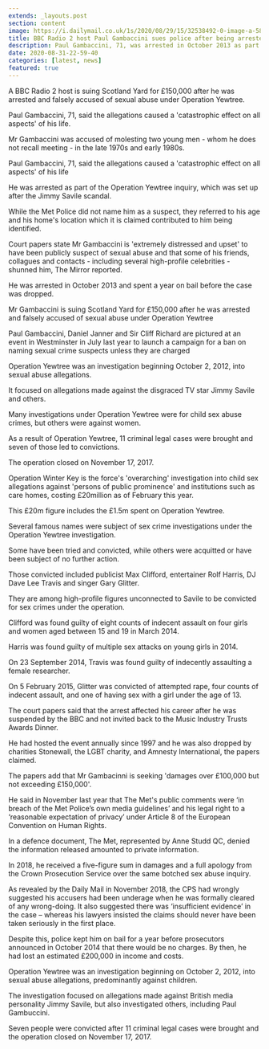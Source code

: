 ```yaml
---
extends: _layouts.post
section: content
image: https://i.dailymail.co.uk/1s/2020/08/29/15/32538492-0-image-a-58_1598711864609.jpg 
title: BBC Radio 2 host Paul Gambaccini sues police after being arrested and falsely-accused of sex crimes 
description: Paul Gambaccini, 71, was arrested in October 2013 as part of Operation Yewtree and spent a year on bail before the case was dropped. 
date: 2020-08-31-22-59-40 
categories: [latest, news] 
featured: true 
--- 
```

A BBC Radio 2 host is suing Scotland Yard for £150,000 after he was arrested and falsely accused of sexual abuse under Operation Yewtree. 

Paul Gambaccini, 71, said the allegations caused a 'catastrophic effect on all aspects' of his life. 

Mr Gambaccini was accused of molesting two young men - whom he does not recall meeting - in the late 1970s and early 1980s. 

Paul Gambaccini, 71, said the allegations caused a 'catastrophic effect on all aspects' of his life

He was arrested as part of the Operation Yewtree inquiry, which was set up after the Jimmy Savile scandal.   

While the Met Police did not name him as a suspect, they referred to his age and his home's location which it is claimed contributed to him being identified.  

Court papers state Mr Gambaccini is 'extremely distressed and upset' to have been publicly suspect of sexual abuse and that some of his friends, collagues and contacts - including several high-profile celebrities - shunned him, The Mirror reported. 

He was arrested in October 2013 and spent a year on bail before the case was dropped.  

Mr Gambaccini is suing Scotland Yard for £150,000 after he was arrested and falsely accused of sexual abuse under Operation Yewtree

Paul Gambaccini, Daniel Janner and Sir Cliff Richard are pictured at an event in Westminster in July last year to launch a campaign for a ban on naming sexual crime suspects unless they are charged 

Operation Yewtree was an investigation beginning October 2, 2012, into sexual abuse allegations.

It focused on allegations made against the disgraced TV star Jimmy Savile and others. 

Many investigations under Operation Yewtree were for child sex abuse crimes, but others were against women. 

As a result of Operation Yewtree, 11 criminal legal cases were brought and seven of those led to convictions. 

The operation closed on November 17, 2017.  

Operation Winter Key is the force's 'overarching' investigation into child sex allegations against 'persons of public prominence' and institutions such as care homes, costing £20million as of February this year. 

This £20m figure includes the £1.5m spent on Operation Yewtree. 

Several famous names were subject of sex crime investigations under the Operation Yewtree investigation. 

Some have been tried and convicted, while others were acquitted or have been subject of no further action. 

Those convicted included publicist Max Clifford, entertainer Rolf Harris, DJ Dave Lee Travis and singer Gary Glitter.

They are among high-profile figures unconnected to Savile to be convicted for sex crimes under the operation.

Clifford was found guilty of eight counts of indecent assault on four girls and women aged between 15 and 19 in March 2014. 

Harris was found guilty of multiple sex attacks on young girls in 2014. 

On 23 September 2014, Travis was found guilty of indecently assaulting a female researcher. 

On 5 February 2015, Glitter was convicted of attempted rape, four counts of indecent assault, and one of having sex with a girl under the age of 13. 

The court papers said that the arrest affected his career after he was suspended by the BBC and not invited back to the Music Industry Trusts Awards Dinner. 

He had hosted the event annually since 1997 and he was also dropped by charities Stonewall, the LGBT charity, and Amnesty International, the papers claimed. 

The papers add that Mr Gambacinni is seeking 'damages over £100,000 but not exceeding £150,000'. 

He said in November last year that The Met's public comments were ‘in breach of the Met Police’s own media guidelines’ and his legal right to a ‘reasonable expectation of privacy’ under Article 8 of the European Convention on Human Rights. 

In a defence document, The Met, represented by Anne Studd QC, denied the information released amounted to private information. 

In 2018, he received a five-figure sum in damages and a full apology from the Crown Prosecution Service over the same botched sex abuse inquiry.

As revealed by the Daily Mail in November 2018, the CPS had wrongly suggested his accusers had been underage when he was formally cleared of any wrong-doing. It also suggested there was ‘insufficient evidence’ in the case – whereas his lawyers insisted the claims should never have been taken seriously in the first place. 

Despite this, police kept him on bail for a year before prosecutors announced in October 2014 that there would be no charges. By then, he had lost an estimated £200,000 in income and costs. 

Operation Yewtree was an investigation beginning on October 2, 2012, into sexual abuse allegations, predominantly against children. 

The investigation focused on allegations made against British media personality Jimmy Savile, but also investigated others, including Paul Gambuccini. 

Seven people were convicted after 11 criminal legal cases were brought and the operation closed on November 17, 2017. 

